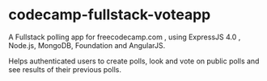 # codecamp-fullstack-voteapp


A Fullstack polling app for freecodecamp.com , using ExpressJS 4.0 , Node.js, MongoDB,  Foundation and AngularJS.

Helps authenticated users to create polls, look and vote on public polls and see results of their previous polls.
